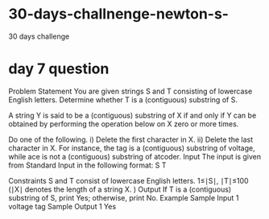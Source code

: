 # 30-days-challnenge-newton-s-
30 days challenge
# day 7 question 
Problem Statement
You are given strings S and T consisting of lowercase English letters. Determine whether T is a (contiguous) substring of S.

A string Y is said to be a (contiguous) substring of X if and only if Y can be obtained by performing the operation below on X zero or more times.

Do one of the following.
i) Delete the first character in X.
ii) Delete the last character in X.
For instance, the tag is a (contiguous) substring of voltage, while ace is not a (contiguous) substring of atcoder.
Input
The input is given from Standard Input in the following format:
S
T

Constraints
S and T consist of lowercase English letters.
1≤∣S∣, ∣T∣≤100 (∣X∣ denotes the length of a string X. )
Output
If T is a (contiguous) substring of S, print Yes; otherwise, print No.
Example
Sample Input 1
voltage
tag
Sample Output 1
Yes
